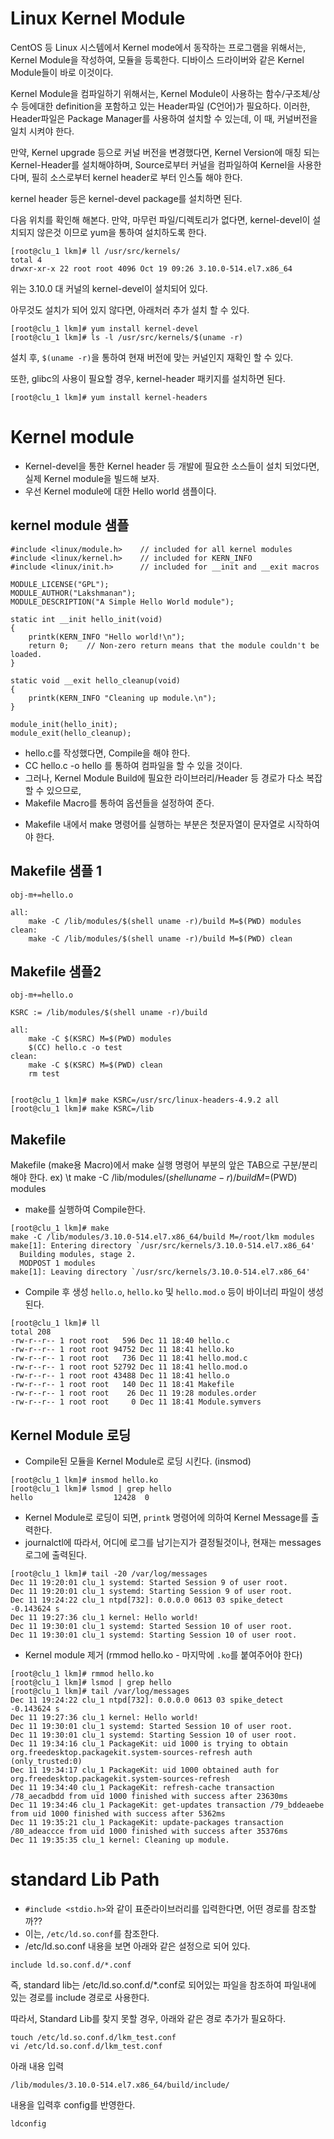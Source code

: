 # Linux Kernel Module #

CentOS 등 Linux 시스템에서 Kernel mode에서 동작하는 프로그램을 위해서는, Kernel Module을 작성하여, 모듈을 등록한다. 
디바이스 드라이버와 같은 Kernel Module들이 바로 이것이다. 

Kernel Module을 컴파일하기 위해서는, Kernel Module이 사용하는 함수/구조체/상수 등에대한 definition을 포함하고 있는 Header파일 (C언어)가 필요하다. 이러한, Header파일은 Package Manager를 사용하여 설치할 수 있는데, 이 때, 커널버전을 일치 시켜야 한다. 

만약, Kernel upgrade 등으로 커널 버전을 변경했다면, Kernel Version에 매칭 되는 Kernel-Header를 설치해야하며, 
Source로부터 커널을 컴파일하여 Kernel을 사용한다며, 필히 소스로부터 kernel header로 부터 인스톨 해야 한다. 

kernel header 등은 kernel-devel package를 설치하면 된다. 

다음 위치를 확인해 해본다. 만약, 마무런 파일/디렉토리가 없다면, kernel-devel이 설치되지 않은것 이므로 yum을 통하여 설치하도록 한다.
~~~
[root@clu_1 lkm]# ll /usr/src/kernels/
total 4
drwxr-xr-x 22 root root 4096 Oct 19 09:26 3.10.0-514.el7.x86_64
~~~
위는 3.10.0 대 커널의 kernel-devel이 설치되어 있다. 

아무것도 설치가 되어 있지 않다면, 아래처러 추가 설치 할 수 있다. 
~~~
[root@clu_1 lkm]# yum install kernel-devel
[root@clu_1 lkm]# ls -l /usr/src/kernels/$(uname -r)
~~~
설치 후, `$(uname -r)`을 통하여 현재 버전에 맞는 커널인지 재확인 할 수 있다. 


또한, glibc의 사용이 필요할 경우, kernel-header 패키지를 설치하면 된다. 
~~~
[root@clu_1 lkm]# yum install kernel-headers
~~~

# Kernel module #

- Kernel-devel을 통한 Kernel header 등 개발에 필요한 소스들이 설치 되었다면, 실제 Kernel module을 빌드해 보자.
- 우선 Kernel module에 대한 Hello world 샘플이다. 

## kernel module 샘플 ##
~~~
#include <linux/module.h>    // included for all kernel modules
#include <linux/kernel.h>    // included for KERN_INFO
#include <linux/init.h>      // included for __init and __exit macros

MODULE_LICENSE("GPL");
MODULE_AUTHOR("Lakshmanan");
MODULE_DESCRIPTION("A Simple Hello World module");

static int __init hello_init(void)
{
    printk(KERN_INFO "Hello world!\n");
    return 0;    // Non-zero return means that the module couldn't be loaded.
}

static void __exit hello_cleanup(void)
{
    printk(KERN_INFO "Cleaning up module.\n");
}

module_init(hello_init);
module_exit(hello_cleanup);
~~~

- hello.c를 작성했다면, Compile을 해야 한다. 
- CC hello.c -o hello 를 통하여 컴파일을 할 수 있을 것이다.
- 그러나, Kernel Module Build에 필요한 라이브러리/Header 등 경로가 다소 복잡할 수 있으므로, 
- Makefile Macro를 통하여 옵션들을 설정하여 준다. 
* Makefile 내에서 make 명령어를 실행하는 부분은 첫문자열이 <Tab> 문자열로 시작하여야 한다. 


## Makefile 샘플 1 ##
~~~
obj-m+=hello.o

all:
	make -C /lib/modules/$(shell uname -r)/build M=$(PWD) modules
clean:
	make -C /lib/modules/$(shell uname -r)/build M=$(PWD) clean
~~~


## Makefile 샘플2 ##
~~~
obj-m+=hello.o

KSRC := /lib/modules/$(shell uname -r)/build

all:
	make -C $(KSRC) M=$(PWD) modules
	$(CC) hello.c -o test
clean:
	make -C $(KSRC) M=$(PWD) clean
	rm test


[root@clu_1 lkm]# make KSRC=/usr/src/linux-headers-4.9.2 all
[root@clu_1 lkm]# make KSRC=/lib
~~~


## Makefile ##
Makefile (make용 Macro)에서 make 실행 명령어 부분의 앞은 TAB으로 구분/분리 해야 한다. 
ex) \t make -C /lib/modules/$(shell uname -r)/build M=$(PWD) modules


- make를 실행하여 Compile한다. 

~~~
[root@clu_1 lkm]# make
make -C /lib/modules/3.10.0-514.el7.x86_64/build M=/root/lkm modules
make[1]: Entering directory `/usr/src/kernels/3.10.0-514.el7.x86_64'
  Building modules, stage 2.
  MODPOST 1 modules
make[1]: Leaving directory `/usr/src/kernels/3.10.0-514.el7.x86_64'
~~~

- Compile 후 생성 `hello.o`, `hello.ko` 및 `hello.mod.o` 등이 바이너리 파일이 생성 된다. 
~~~
[root@clu_1 lkm]# ll
total 208
-rw-r--r-- 1 root root   596 Dec 11 18:40 hello.c
-rw-r--r-- 1 root root 94752 Dec 11 18:41 hello.ko
-rw-r--r-- 1 root root   736 Dec 11 18:41 hello.mod.c
-rw-r--r-- 1 root root 52792 Dec 11 18:41 hello.mod.o
-rw-r--r-- 1 root root 43488 Dec 11 18:41 hello.o
-rw-r--r-- 1 root root   140 Dec 11 18:41 Makefile
-rw-r--r-- 1 root root    26 Dec 11 19:28 modules.order
-rw-r--r-- 1 root root     0 Dec 11 18:41 Module.symvers
~~~


## Kernel Module 로딩 ##
- Compile된 모듈을 Kernel Module로 로딩 시킨다. (insmod)
~~~
[root@clu_1 lkm]# insmod hello.ko
[root@clu_1 lkm]# lsmod | grep hello
hello                  12428  0
~~~

- Kernel Module로 로딩이 되면, `printk` 명령어에 의하여 Kernel Message를 출력한다. 
- journalctl에 따라서, 어디에 로그를 남기는지가 결정될것이나, 현재는 messages로그에 출력된다. 
~~~
[root@clu_1 lkm]# tail -20 /var/log/messages
Dec 11 19:20:01 clu_1 systemd: Started Session 9 of user root.
Dec 11 19:20:01 clu_1 systemd: Starting Session 9 of user root.
Dec 11 19:24:22 clu_1 ntpd[732]: 0.0.0.0 0613 03 spike_detect -0.143624 s
Dec 11 19:27:36 clu_1 kernel: Hello world!
Dec 11 19:30:01 clu_1 systemd: Started Session 10 of user root.
Dec 11 19:30:01 clu_1 systemd: Starting Session 10 of user root.
~~~

- Kernel module 제거 (rmmod hello.ko - 마지막에 `.ko`를 붙여주어야 한다)
~~~
[root@clu_1 lkm]# rmmod hello.ko
[root@clu_1 lkm]# lsmod | grep hello
[root@clu_1 lkm]# tail /var/log/messages
Dec 11 19:24:22 clu_1 ntpd[732]: 0.0.0.0 0613 03 spike_detect -0.143624 s
Dec 11 19:27:36 clu_1 kernel: Hello world!
Dec 11 19:30:01 clu_1 systemd: Started Session 10 of user root.
Dec 11 19:30:01 clu_1 systemd: Starting Session 10 of user root.
Dec 11 19:34:16 clu_1 PackageKit: uid 1000 is trying to obtain org.freedesktop.packagekit.system-sources-refresh auth (only_trusted:0)
Dec 11 19:34:17 clu_1 PackageKit: uid 1000 obtained auth for org.freedesktop.packagekit.system-sources-refresh
Dec 11 19:34:40 clu_1 PackageKit: refresh-cache transaction /78_aecadbdd from uid 1000 finished with success after 23630ms
Dec 11 19:34:46 clu_1 PackageKit: get-updates transaction /79_bddeaebe from uid 1000 finished with success after 5362ms
Dec 11 19:35:21 clu_1 PackageKit: update-packages transaction /80_adeaccce from uid 1000 finished with success after 35376ms
Dec 11 19:35:35 clu_1 kernel: Cleaning up module.
~~~



# standard Lib Path #

- `#include <stdio.h>`와 같이 표준라이브러리를 입력한다면, 어떤 경로를 참조할까??
- 이는, `/etc/ld.so.conf`를 참조한다. 
- /etc/ld.so.conf 내용을 보면 아래와 같은 설정으로 되어 있다. 
~~~
include ld.so.conf.d/*.conf
~~~
즉, standard lib는 /etc/ld.so.conf.d/*.conf로 되어있는 파일을 참조하여 파일내에 있는 경로를 include 경로로 사용한다. 

따라서, Standard Lib를 찾지 못할 경우, 아래와 같은 경로 추가가 필요하다. 

~~~
touch /etc/ld.so.conf.d/lkm_test.conf
vi /etc/ld.so.conf.d/lkm_test.conf
~~~
아래 내용 입력
~~~
/lib/modules/3.10.0-514.el7.x86_64/build/include/
~~~

내용을 입력후 config를 반영한다. 
~~~
ldconfig
~~~




